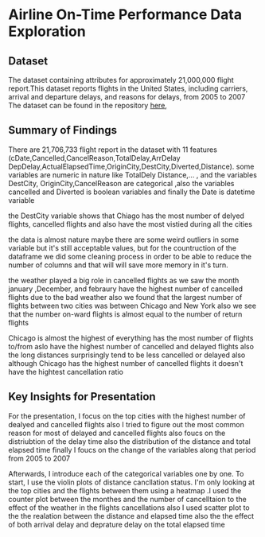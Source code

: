 # Airline On-Time Performance Data Exploration


## Dataset

The dataset containing attributes for approximately 21,000,000 flight report.This dataset reports flights in the United States, including carriers, arrival and departure delays, and reasons for delays, from 2005 to 2007 The dataset can be found in the repository  [here](https://dataverse.harvard.edu/dataset.xhtml?persistentId=doi:10.7910/DVN/HG7NV7#),


## Summary of Findings

There are 21,706,733 flight report in the dataset with 11 features (cDate,Cancelled,CancelReason,TotalDelay,ArrDelay	DepDelay,ActualElapsedTime,OriginCity,DestCity,Diverted,Distance). some variables are numeric in nature like TotalDely Distance,... , and  the variables  DestCity, OriginCity,CancelReason are categorical ,also the variables cancelled and Diverted is boolean variables and finally the Date is datetime variable

the DestCity variable shows that Chiago has the most number of delyed flights, cancelled flights and also have the most vistied during all the cities

the data is almost nature maybe there are some weird outliers in some variable but it's still acceptable values, but for the countruction of the dataframe we did some cleaning process in order to be able to reduce the number of columns and that will will save more memory in it's turn.

the weather played a big role in cancelled flights as we saw the month january ,December, and febraury have the highest number of cancelled flights due to the bad weather also we found that the largest number of flights between two cities was between Chicago and New York also we see that the number on-ward flights is almost equal to the number of  return flights

Chicago is almost the highest of everything has the most number of flights to/from aslo have the highest number of cancelled and delayed flights also the long distances surprisingly tend to  be less cancelled or delayed also although Chicago has the highest number of cancelled flights it doesn't have the hightest cancellation ratio 


## Key Insights for Presentation

For the presentation, I focus on the top cities with the highest number of dealyed and cancelled flights also I tried to figure out the most common reason for most of delayed and cancelled flights also foucs on the distriubtion of the delay time 
also the distribution of the distance and total elapsed time finally I foucs on the change of the variables along that period from 2005 to 2007

Afterwards, I introduce each of the categorical variables one by one. To start,
I use the violin plots of distance cancllation status. I'm only looking at
the top cities and the flights between them using a heatmap .I used the counter plot between the monthes and the number of cancelltaion to the effect of the weather in the flights cancellations also I used scatter plot to the the realation between the distance and elapsed time also the the effect of both arrival delay and deprature delay on the total elapsed time
